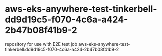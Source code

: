 # aws-eks-anywhere-test-tinkerbell-dd9d19c5-f070-4c6a-a424-2b47b08f41b9-2
repository for use with E2E test job aws-eks-anywhere-test-tinkerbell:dd9d19c5-f070-4c6a-a424-2b47b08f41b9-2
